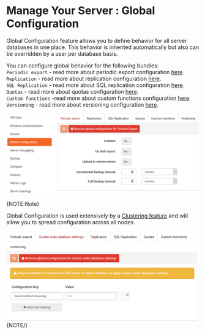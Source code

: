 ﻿# Manage Your Server : Global Configuration
Global Configuration feature allows you to define behavior for all server databases in one place. 
This behavior is inherited automatically but also can be overridden by a user per database basis.

You can configure global behavior for the following bundles:      
`Periodic export` - read more about periodic export configuration [here](../overview/settings/periodic-export).   
`Replication` - read more about replication configuration [here](../overview/settings/replication).   
`SQL Replication` - read more about SQL replication configuration [here](../overview/settings/sql-replication).   
`Quotas` - read more about quotas configuration [here](../overview/settings/quotas).   
`Custom functions` -read more about custom functions configuration [here](../overview/settings/custom-functions).   
`Versioning` - read more about versioning configuration [here](../overview/settings/versioning).   
   
![Figure 1. Manage Your Server. Global Configuration.](images/manage_your_server-global-configuration.png)

{NOTE:Note}

Global Configuration is used extensively by a [Clustering feature](../../server/scaling-out/clustering/clustering-overview) 
and will allow you to spread configuration across all nodes.

![Figure 2. Manage Your Server. Global Configuration Cluster.](images/manage_your_server-global-configuration-2.png)
{NOTE/}
